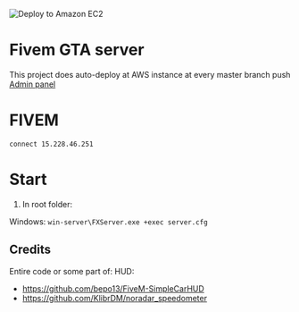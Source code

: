 ![Deploy to Amazon EC2](https://github.com/outrowender/fxserver/workflows/Deploy%20to%20Amazon%20EC2/badge.svg)

# Fivem GTA server
This project does auto-deploy at AWS instance at every master branch push
[Admin panel](http://15.228.46.251:30120/webadmin/)

# FIVEM
```connect 15.228.46.251```

# Start

1. In root folder:

Windows:
```win-server\FXServer.exe +exec server.cfg```

## Credits

Entire code or some part of:
HUD:
* https://github.com/bepo13/FiveM-SimpleCarHUD
* https://github.com/KlibrDM/noradar_speedometer
